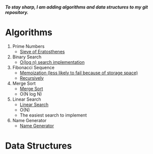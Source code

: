 ##### _To stay sharp, I am adding algorithms and data structures to my git repository._

# Algorithms

1. Prime Numbers
   - <a href="https://github.com/IBatsios/Algorithms/blob/master/Algorithms/eratosthenes.js">Sieve of Eratosthenes</a>
2. Binary Search
   - <a href="https://github.com/IBatsios/Algorithms/blob/master/Algorithms/binarysearch.js">O(log n) search implementation</a>
3. Fibonacci Sequence
   - <a href="https://github.com/IBatsios/Algorithms/blob/master/Algorithms/fibonaccimemoization.js">Memoization (less likely to fail because of storage space)</a>
   - <a href="https://github.com/IBatsios/Algorithms/blob/master/Algorithms/fibonaccirecursively.js">Recursively</a>
4. Merge Sort
   - <a href="https://github.com/IBatsios/Algorithms/blob/master/Algorithms/mergesort.js">Merge Sort</a>
   - O(N log N)
5. Linear Search
   - <a href="https://github.com/IBatsios/Algorithms/blob/master/Algorithms/linearsearch.js">Linear Search</a>
   - O(N)
   - The easiest search to implement
6. Name Generator
   - <a href="https://github.com/IBatsios/Algorithms/blob/master/Algorithms/namegenerator.js">Name Generator</a>

# Data Structures
